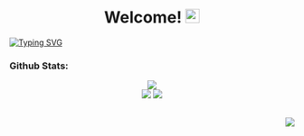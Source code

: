 <h1 align="center">
  Welcome!
  <img src="https://raw.githubusercontent.com/Tarikul-Islam-Anik/Animated-Fluent-Emojis/master/Emojis/Hand%20gestures/Waving%20Hand%20Medium-Light%20Skin%20Tone.png" alt="Waving Hand Medium-Light Skin Tone" width="25" height="25" />
</h1>

<a href="https://git.io/typing-svg"><img align="center" src="https://readme-typing-svg.demolab.com?font=Roboto&weight=900&pause=1000&color=E6EDF3&width=435&lines=Welcome+to+my+profiles!;Need+something%3F+Just+contact+me+on+my+social+media" alt="Typing SVG" /></a>

<h3>Github Stats:</h3>

<div align="center">
  <img src="https://streak-stats.demolab.com/?user=adariya0&theme=dark&border=white&background=0d1117" />
</div>

<div align="center">
  <img src="https://github-readme-stats.vercel.app/api?username=adariya0&show_icons=true&icon_color=d9d9d9&theme=dark&border_color=white&bg_color=0d1117" />
  <img src="https://github-readme-stats.vercel.app/api/top-langs/?username=adariya0&show_icons=true&icon_color=d9d9d9&theme=dark&border_color=white&bg_color=0d1117" />
</div>

<br><img align="right" src="https://komarev.com/ghpvc/?username=adariya0&style=for-the-badge" />
